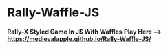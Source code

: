 # Rally-Waffle-JS
**Rally-X Styled Game In JS With Waffles**
**Play Here --> https://medievalapple.github.io/Rally-Waffle-JS/**
